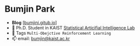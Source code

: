 # Bumjin Park 

- **Blog** [[bumjini.gitub.io](https://bumjini.github.io/)]
- 🔭 Ph.D. Student in KAIST [Statistical Articifial Intelligence Lab](http://sailab.kaist.ac.kr/)
- 🌱 Tags `Multi-Obejctive Reinforcement Learning`
- 📫 email: bumjin@kaist.ac.kr



